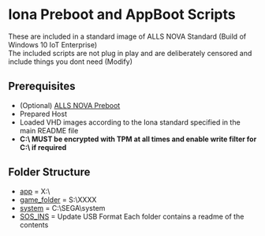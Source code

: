 # Iona Preboot and AppBoot Scripts
These are included in a standard image of ALLS NOVA Standard (Build of Windows 10 IoT Enterprise)<br/>
The included scripts are not plug in play and are deliberately censored and include things you dont need (Modify)

## Prerequisites
* (Optional) [ALLS NOVA Preboot](https://github.com/UiharuKazari2008/ARS-NOVA-Bootloader)
* Prepared Host
* Loaded VHD images according to the Iona standard specified in the main README file
* **C:\ MUST be encrypted with TPM at all times and enable write filter for C:\ if required**

## Folder Structure
* [app](https://github.com/UiharuKazari2008/SOS-Keychip/tree/main/preboot/app) = X:\
* [game_folder](https://github.com/UiharuKazari2008/SOS-Keychip/tree/main/preboot/game_folder) = S:\XXXX
* [system](https://github.com/UiharuKazari2008/SOS-Keychip/tree/main/preboot/system) = C:\SEGA\system
* [SOS_INS](https://github.com/UiharuKazari2008/SOS-Keychip/tree/main/preboot/SOS_INS) = Update USB Format
Each folder contains a readme of the contents

